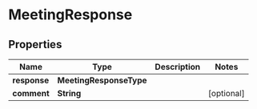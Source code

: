 

# MeetingResponse


## Properties

| Name | Type | Description | Notes |
|------------ | ------------- | ------------- | -------------|
|**response** | **MeetingResponseType** |  |  |
|**comment** | **String** |  |  [optional] |



